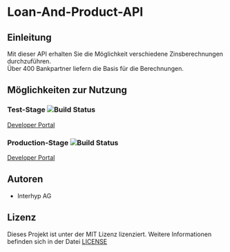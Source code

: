 # Loan-And-Product-API
## Einleitung
Mit dieser API erhalten Sie die Möglichkeit verschiedene Zinsberechnungen durchzuführen.  
Über 400 Bankpartner liefern die Basis für die Berechnungen.
## Möglichkeiten zur Nutzung
### Test-Stage ![Build Status](https://dev.azure.com/interhyp/interhyp/_apis/build/status/Digital%20Products/Clans/Business%20Adaption/Partner%20Excellence%20I/DP.ExternalAPIGateway.Deploy.Gateway?branchName=master&stageName=Test)  
[Developer Portal](https://interhyp-external-api-management-test.developer.azure-api.net/api-details#api=loan-and-product&operation=loan-and-product)
### Production-Stage ![Build Status](https://dev.azure.com/interhyp/interhyp/_apis/build/status/Digital%20Products/Clans/Business%20Adaption/Partner%20Excellence%20I/DP.ExternalAPIGateway.Deploy.Gateway?branchName=master&stageName=Production)
[Developer Portal](https://interhyp-external-api-management-production.developer.azure-api.net/api-details#api=loan-and-product&operation=loan-and-product)
## Autoren
* Interhyp AG
## Lizenz
Dieses Projekt ist unter der MIT Lizenz lizenziert. Weitere Informationen befinden sich in der Datei [LICENSE](https://github.com/Interhyp/Loan-And-Product-API/blob/main/LICENSE)
